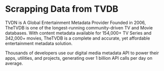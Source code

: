 # Scrapping Data from TVDB

TVDN is A Global Entertainment Metadata Provider
Founded in 2006, TheTVDB is one of the longest-running community-driven TV and Movie databases. With content metadata available for 154,000+ TV Series and 342,000+ movies, TheTVDB is a complete and accurate, yet affordable entertainment metadata solution.

Thousands of developers use our digital media metadata API to power their apps, utilities, and projects, generating over 1 billion API calls per day on average.